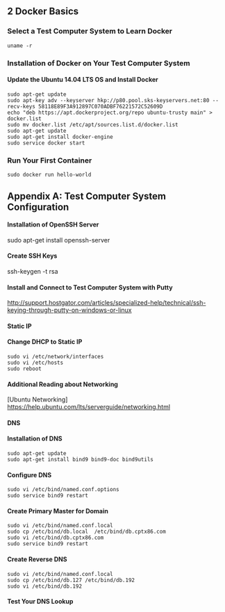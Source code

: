 ## 2   Docker Basics
### Select a Test Computer System to Learn Docker
```
uname -r
```
### Installation of Docker on Your Test Computer System
#### Update the Ubuntu 14.04 LTS OS and Install Docker
```
sudo apt-get update
sudo apt-key adv --keyserver hkp://p80.pool.sks-keyservers.net:80 --recv-keys 58118E89F3A912897C070ADBF76221572C52609D
echo "deb https://apt.dockerproject.org/repo ubuntu-trusty main" > docker.list
sudo mv docker.list /etc/apt/sources.list.d/docker.list
sudo apt-get update
sudo apt-get install docker-engine
sudo service docker start
```
### Run Your First Container
```
sudo docker run hello-world
```

## Appendix A: Test Computer System Configuration
#### Installation of OpenSSH Server
sudo apt-get install openssh-server
#### Create SSH Keys
ssh-keygen -t rsa
#### Install and Connect to Test Computer System with Putty
http://support.hostgator.com/articles/specialized-help/technical/ssh-keying-through-putty-on-windows-or-linux
#### Static IP
#### Change DHCP to Static IP
```
sudo vi /etc/network/interfaces
sudo vi /etc/hosts
sudo reboot
```
#### Additional Reading about Networking
[Ubuntu Networking] https://help.ubuntu.com/lts/serverguide/networking.html
#### DNS
#### Installation of DNS
```
sudo apt-get update
sudo apt-get install bind9 bind9-doc bind9utils
```
#### Configure DNS
```
sudo vi /etc/bind/named.conf.options
sudo service bind9 restart
```
#### Create Primary Master for Domain
```
sudo vi /etc/bind/named.conf.local
sudo cp /etc/bind/db.local  /etc/bind/db.cptx86.com
sudo vi /etc/bind/db.cptx86.com
sudo service bind9 restart
```
#### Create Reverse DNS
```
sudo vi /etc/bind/named.conf.local
sudo cp /etc/bind/db.127 /etc/bind/db.192
sudo vi /etc/bind/db.192
```
#### Test Your DNS Lookup






